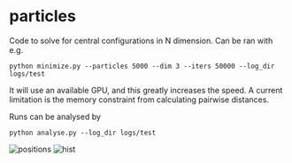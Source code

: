 # particles

Code to solve for central configurations in N dimension. Can be ran with e.g.

```
python minimize.py --particles 5000 --dim 3 --iters 50000 --log_dir logs/test
```

It will use an available GPU, and this greatly increases the speed. A current limitation is the memory constraint from calculating pairwise distances. 

Runs can be analysed by

```
python analyse.py --log_dir logs/test
```

![positions](https://github.com/adammoss/positions/blob/master/positions.png)
![hist](https://github.com/adammoss/positions/blob/master/hist.png)

